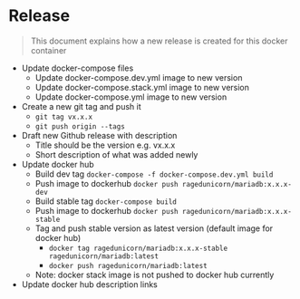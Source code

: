 # Release

> This document explains how a new release is created for this docker container

* Update docker-compose files
  * Update docker-compose.dev.yml image to new version
  * Update docker-compose.stack.yml image to new version
  * Update docker-compose.yml image to new version
* Create a new git tag and push it
  * `git tag vx.x.x`
  * `git push origin --tags`
* Draft new Github release with description
  * Title should be the version e.g. vx.x.x
  * Short description of what was added newly
* Update docker hub
  * Build dev tag `docker-compose -f docker-compose.dev.yml build`
  * Push image to dockerhub `docker push ragedunicorn/mariadb:x.x.x-dev`
  * Build stable tag `docker-compose build`
  * Push image to dockerhub `docker push ragedunicorn/mariadb:x.x.x-stable`
  * Tag and push stable version as latest version (default image for docker hub)
    * `docker tag ragedunicorn/mariadb:x.x.x-stable ragedunicorn/mariadb:latest`
    * `docker push ragedunicorn/mariadb:latest`
  * Note: docker stack image is not pushed to docker hub currently
* Update docker hub description links
